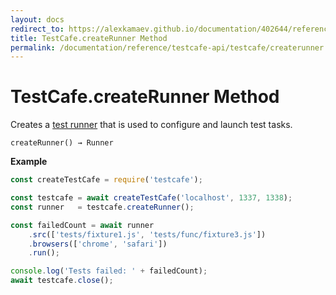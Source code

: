 ```yaml
---
layout: docs
redirect_to: https://alexkamaev.github.io/documentation/402644/reference/testcafe-api/testcafe/createrunner
title: TestCafe.createRunner Method
permalink: /documentation/reference/testcafe-api/testcafe/createrunner.html
---
```

# TestCafe.createRunner Method

Creates a [test runner](../runner/README.md) that is used to configure and launch test tasks.

```text
createRunner() → Runner
```

**Example**

```js
const createTestCafe = require('testcafe');

const testcafe = await createTestCafe('localhost', 1337, 1338);
const runner   = testcafe.createRunner();

const failedCount = await runner
    .src(['tests/fixture1.js', 'tests/func/fixture3.js'])
    .browsers(['chrome', 'safari'])
    .run();

console.log('Tests failed: ' + failedCount);
await testcafe.close();
```
